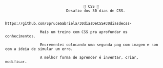 
                                        👊 CSS 👊
                                Desafio dos 30 dias de CSS.
            
                    https://github.com/SpruceGabriela/30diasDeCSS#30diasdecss-

                    Mais um treino com CSS pra aprofundar os conhecimentos.

                    Encrementei colocando uma segunda pag com imagem e son com a ideia de simular um erro.

                    A melhor forma de aprender é inventar, criar, modificar.